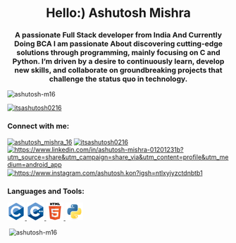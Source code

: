 <h1 align="center">Hello:) Ashutosh Mishra</h1>
<h3 align="center">A passionate Full Stack developer from India And Currently Doing BCA I am passionate About discovering cutting-edge solutions through programming, mainly focusing on C and Python. I’m driven by a desire to continuously learn, develop new skills, and collaborate on groundbreaking projects that challenge the status quo in technology.</h3>

<p align="left"> <img src="https://komarev.com/ghpvc/?username=ashutosh-m16&label=Profile%20views&color=0e75b6&style=flat" alt="ashutosh-m16" /> </p>

<p align="left"> <a href="https://twitter.com/itsashutosh0216" target="blank"><img src="https://img.shields.io/twitter/follow/itsashutosh0216?logo=twitter&style=for-the-badge" alt="itsashutosh0216" /></a> </p>

<h3 align="left">Connect with me:</h3>
<p align="left">
<a href="https://dev.to/ashutosh_mishra_16" target="blank"><img align="center" src="https://raw.githubusercontent.com/rahuldkjain/github-profile-readme-generator/master/src/images/icons/Social/devto.svg" alt="ashutosh_mishra_16" height="30" width="40" /></a>
<a href="https://twitter.com/itsashutosh0216" target="blank"><img align="center" src="https://raw.githubusercontent.com/rahuldkjain/github-profile-readme-generator/master/src/images/icons/Social/twitter.svg" alt="itsashutosh0216" height="30" width="40" /></a>
<a href="https://linkedin.com/in/https://www.linkedin.com/in/ashutosh-mishra-01201231b?utm_source=share&utm_campaign=share_via&utm_content=profile&utm_medium=android_app" target="blank"><img align="center" src="https://raw.githubusercontent.com/rahuldkjain/github-profile-readme-generator/master/src/images/icons/Social/linked-in-alt.svg" alt="https://www.linkedin.com/in/ashutosh-mishra-01201231b?utm_source=share&utm_campaign=share_via&utm_content=profile&utm_medium=android_app" height="30" width="40" /></a>
<a href="https://instagram.com/https://www.instagram.com/ashutosh.kon?igsh=ntlxyjyzctdnbtb1" target="blank"><img align="center" src="https://raw.githubusercontent.com/rahuldkjain/github-profile-readme-generator/master/src/images/icons/Social/instagram.svg" alt="https://www.instagram.com/ashutosh.kon?igsh=ntlxyjyzctdnbtb1" height="30" width="40" /></a>
</p>

<h3 align="left">Languages and Tools:</h3>
<p align="left"> <a href="https://www.cprogramming.com/" target="_blank" rel="noreferrer"> <img src="https://raw.githubusercontent.com/devicons/devicon/master/icons/c/c-original.svg" alt="c" width="40" height="40"/> </a> <a href="https://www.w3schools.com/cpp/" target="_blank" rel="noreferrer"> <img src="https://raw.githubusercontent.com/devicons/devicon/master/icons/cplusplus/cplusplus-original.svg" alt="cplusplus" width="40" height="40"/> </a> <a href="https://www.w3.org/html/" target="_blank" rel="noreferrer"> <img src="https://raw.githubusercontent.com/devicons/devicon/master/icons/html5/html5-original-wordmark.svg" alt="html5" width="40" height="40"/> </a> <a href="https://www.python.org" target="_blank" rel="noreferrer"> <img src="https://raw.githubusercontent.com/devicons/devicon/master/icons/python/python-original.svg" alt="python" width="40" height="40"/> </a> </p>

<p>&nbsp;<img align="center" src="https://github-readme-stats.vercel.app/api?username=ashutosh-m16&show_icons=true&locale=en" alt="ashutosh-m16" /></p>

